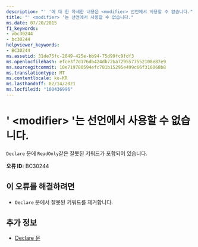 ```yaml
---
description: "' '에 대 한 자세한 내용은 <modifier> 선언에서 사용할 수 없습니다."
title: "' <modifier> '는 선언에서 사용할 수 없습니다."
ms.date: 07/20/2015
f1_keywords:
- vbc30244
- bc30244
helpviewer_keywords:
- BC30244
ms.assetid: 31de75fc-2049-425e-bb94-75d99fc9fdf3
ms.openlocfilehash: efce3f7d176db424db72ba7295577552108e87e9
ms.sourcegitcommit: 10e719780594efc781b15295e499c66f316068b8
ms.translationtype: MT
ms.contentlocale: ko-KR
ms.lasthandoff: 02/14/2021
ms.locfileid: "100436996"
---
```

# <a name="modifier-is-not-valid-on-a-declare"></a>' \<modifier> '는 선언에서 사용할 수 없습니다.

`Declare` 문에 `ReadOnly`같은 잘못된 키워드가 포함되어 있습니다.  
  
 **오류 ID:** BC30244  
  
## <a name="to-correct-this-error"></a>이 오류를 해결하려면  
  
- `Declare` 문에서 잘못된 키워드를 제거합니다.  
  
## <a name="see-also"></a>추가 정보

- [Declare 문](../language-reference/statements/declare-statement.md)
